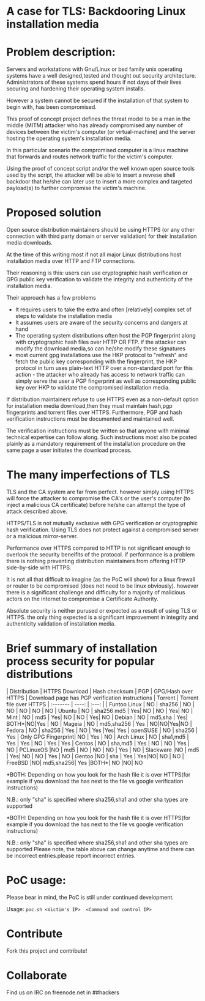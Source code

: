 # A case for TLS: Backdooring Linux installation media

# Problem description:

   Servers and workstations with Gnu/Linux or bsd family unix operating systems have a well designed,tested and thought out security architecture.
   Administrators of these systems spend hours if not days of their lives securing and hardening their operating system installs.

   However a system cannot be secured if the installation of that system to begin with, has been compromised.

   This proof of concept project defines the threat model to be a man in the middle (MITM) attacker who has already compromised
   any number of devices between the victim's computer (or virtual-machine) and the server hosting the operating system's installation media.

   In this particular scenario the compromised computer is a linux machine that forwards and routes network traffic for the victim's computer.

   Using the proof of concept script and/or the well known open source tools used by the script, the attacker will be able to insert a revrese shell
   backdoor that he/she can later use to insert a more complex and targeted payload(s) to further compromise the victim's machine.

# Proposed solution

   Open source distribution maintainers should be using HTTPS (or any other connection with third party domain or server validation) for their installation media downloads.

   At the time of this writing most if not all major Linux distributions host installation media over HTTP and FTP connections.

   Their reasoning is this:
   users can use cryptographic hash verification or GPG public key verification to validate the integrity and authenticity of the installation
   media.

   Their approach has a few problems
   + It requires users to take the extra and often [relatively] complex set of steps to validate the installation media
   + It assumes users are aware of the security concerns and dangers at hand
   + The operating system distributions often host the PGP fingerprint along with cryptographic hash files over HTTP OR FTP.
       if the attacker can modify the download media,so can he/she modify these signatures
   + most current gpg installations use the HKP protocol to "refresh" and fetch the public key corresponding with the fingerprint,
       the HKP protocol in turn uses plain-text HTTP over a non-standard port for this action - the attacker who already has access
       to network traffic can simply serve the user a PGP fingerprint as well as corresponding public key over HKP to validate
       the compromised installation media.
   
   If distribution maintainers refuse to use HTTPS even as a non-default option for installation media download,then they must maintain hash,pgp fingerprints and torrent files
   over HTTPS.
   Furthermore, PGP and hash verification instructions must be documented and maintained well. 
   
   The verification instructions must be written so that anyone with minimal technical expertise can follow along.
   Such instructions most also be posted plainly as a mandatory requirement of the installation procedure on the same page a user initiates the download process.
   
   
# The many imperfections of TLS

   TLS and the CA system are far from perfect. however simply using HTTPS will force the attacker to compromise the CA's or the user's computer
   (to inject a malicious CA  certificate) before he/she can attempt the type of attack described above.

   HTTPS/TLS is not mutually exclusive with GPG verification or cryptographic hash verification.
   Using TLS does not protect against a compromised server or a malicious mirror-server.

   Performance over HTTPS  compared to HTTP is not significant enough to overlook the security beneifits of the protocol.
   if performance is a problem there is nothing preventing distribution maintainers from offering HTTP side-by-side with HTTPS.

   It is not all that difficult to imagine (as the PoC will show) for a linux firewall or router to be compromised (does not need to be linux obviously).
   however there is a significant challenge and difficulty for a majority of malicious actors on the internet to compromise a Certificate Authority.

   Absolute security is neither purused or expected as a result of using TLS or HTTPS. the only thing expected is a significant improvement in integrity
   and authenticity validation  of installation media.


# Brief summary of installation process security for popular distributions

   
   | Distribution     | HTTPS Download | Hash checksum | PGP | GPG/Hash over HTTPS | Download page has PGP verification instructions   | Torrent | Torrent file over HTTPS
   | :------- | ----: | :---: |
   | Funtoo Linux | NO |  sha256    | NO | NO | NO | NO | NO
   | Ubuntu        | NO | sha256 md5 | Yes| NO | NO | Yes| NO
   | Mint         | NO | md5        | Yes| NO | NO | Yes| NO
   | Debian       | NO | md5,sha    | Yes| BOTH*|NO|Yes | NO
   | Mageia       | NO | md5,sha256 | Yes | NO|NO|Yes|NO
   | Fedora       | NO | sha256     | Yes | NO | Yes |Yes| Yes
   | openSUSE     | NO | sha256     | Yes | Only GPG Fingerprint| NO | Yes | NO
   | Arch Linux   | NO | sha1,md5 | Yes | Yes | NO | Yes | Yes
   | Centos      | NO | sha,md5 | Yes | NO | NO | Yes | NO
   | PCLinuxOS   |NO | md5      | NO | NO | NO | Yes | NO
   | Slackware   |NO | md5      | Yes| NO | NO | Yes | NO
   | Gentoo      |NO | sha      | Yes | Yes|NO| NO | NO
   | FreeBSD     |NO| md5,sha256| Yes |BOTH*| NO |NO| NO

*BOTH: Depending on how you look for the hash file it is over HTTPS(for example if you download the has next to the file vs google verification instructions)

N.B.: only "sha" is specified where sha256,sha1 and other sha types are supported



*BOTH: Depending on how you look for the hash file it is over HTTPS(for example if you download the has next to the file vs google verification instructions)

N.B.: only "sha" is specified where sha256,sha1 and other sha types are supported
Please note, the table above can change anytime and there can be incorrect entries.please report incorrect entries.

# PoC usage:

Please bear in mind, the PoC is still under continued development.

Usage: `poc.sh <Victim's IP>  <Command and control IP>`

# Contribute

Fork this project and contribute!

# Collaborate

Find us on IRC on freenode.net in ##hackers

